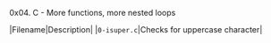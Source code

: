 0x04. C - More functions, more nested loops

|Filename|Description|
|<code>0-isuper.c</code>|Checks for uppercase character|
